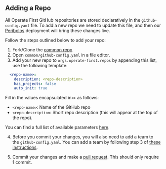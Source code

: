 ## Adding a Repo
All Operate First GitHub repositories are stored declaratively in the `github-config.yaml` file. To add a new repo we
need to update this file, and then our [Peribolos][peri] deployment will bring these changes live.

Follow the steps outlined below to add your repo:

1. Fork/Clone the [common repo][crepo].
2. Open `common/github-config.yaml` in a file editor.
3. Add your new repo to `orgs.operate-first.repos` by appending this list, use the following template:
```yaml
  <repo-name>:
    description: <repo-description>
    has_projects: false
    auto_init: true
```
Fill in the values encapsulated in`<>` as follows:

- `<repo-name>`: Name of the GitHub repo
- `<repo-description`: Short repo description (this will appear at the top of the repo).

You can find a full list of available parameters [here][repo-api].

4. Before you commit your changes, you will also need to add a team to the `github-config.yaml`. You can add a team by following step 3 of [these instructions](add_gh_member_and_access.md#Create-a-GitHub-Team).

5. Commit your changes and make a [pull request][prdoc]. This should only require 1 commit.

[peri]: https://github.com/kubernetes/test-infra/tree/master/prow/cmd/peribolos
[repo-api]: https://docs.github.com/en/github-ae@latest/rest/reference/repos#create-an-organization-repository
[crepo]: https://github.com/operate-first/common
[prdoc]: https://github.com/operate-first/apps/blob/master/contributing.md#creating-pull-requests
